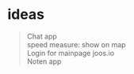 # ideas
> Chat app <br/>
> speed measure: show on map <br/>
> Login for mainpage joos.io <br/>
> Noten app <br/>
